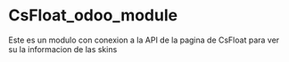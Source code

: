 # CsFloat_odoo_module
Este es un modulo con conexion a la API de la pagina de CsFloat para ver su la informacion de las skins
